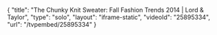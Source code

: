{
    "title": "The Chunky Knit Sweater: Fall Fashion Trends 2014 | Lord & Taylor",
    "type": "solo",
    "layout": "iframe-static",
    "videoId": "25895334",
    "url": "\/tvpembed\/25895334"
}